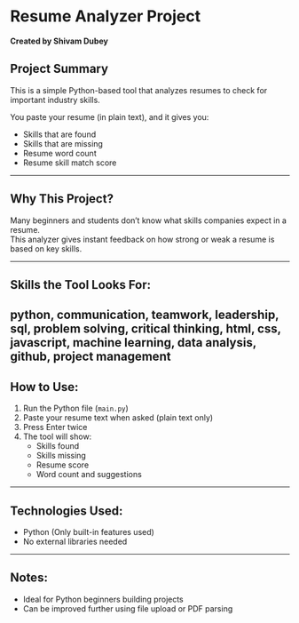# Resume Analyzer Project
**Created by Shivam Dubey**

## Project Summary
This is a simple Python-based tool that analyzes resumes to check for important industry skills.

You paste your resume (in plain text), and it gives you:
- Skills that are found
- Skills that are missing
- Resume word count
- Resume skill match score

---

## Why This Project?
Many beginners and students don’t know what skills companies expect in a resume.  
This analyzer gives instant feedback on how strong or weak a resume is based on key skills.

---

## Skills the Tool Looks For:
python, communication, teamwork, leadership, sql, problem solving,
critical thinking, html, css, javascript, machine learning,
data analysis, github, project management
---

## How to Use:
1. Run the Python file (`main.py`)
2. Paste your resume text when asked (plain text only)
3. Press Enter twice
4. The tool will show:
   - Skills found
   - Skills missing
   - Resume score
   - Word count and suggestions

---

## Technologies Used:
- Python (Only built-in features used)
- No external libraries needed

---

## Notes:
- Ideal for Python beginners building projects
- Can be improved further using file upload or PDF parsing
